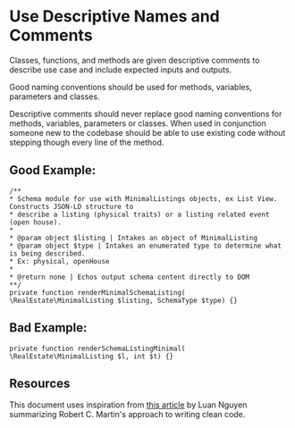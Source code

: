 # Use Descriptive Names and Comments

Classes, functions, and methods are given descriptive comments to describe use case and include
expected inputs and outputs.

Good naming conventions should be used for methods, variables, parameters and classes.

Descriptive comments should never replace good naming conventions for methods, variables,
parameters or classes. When used in conjunction someone new to the codebase should be able to use
existing code without stepping though every line of the method.

## Good Example:

```
/**
* Schema module for use with MinimalListings objects, ex List View. Constructs JSON-LD structure to
* describe a listing (physical traits) or a listing related event (open house).
*
* @param object $listing | Intakes an object of MinimalListing
* @param object $type | Intakes an enumerated type to determine what is being described.
* Ex: physical, openHouse
*
* @return none | Echos output schema content directly to DOM
**/
private function renderMinimalSchemaListing( \RealEstate\MinimalListing $listing, SchemaType $type) {}
```

## Bad Example:

```
private function renderSchemaListingMinimal( \RealEstate\MinimalListing $l, int $t) {}
```

## Resources

This document uses inspiration from
[this article](https://hackernoon.com/how-to-write-clean-code-d557d998bb08) by Luan Nguyen
summarizing Robert C. Martin's approach to writing clean code.
